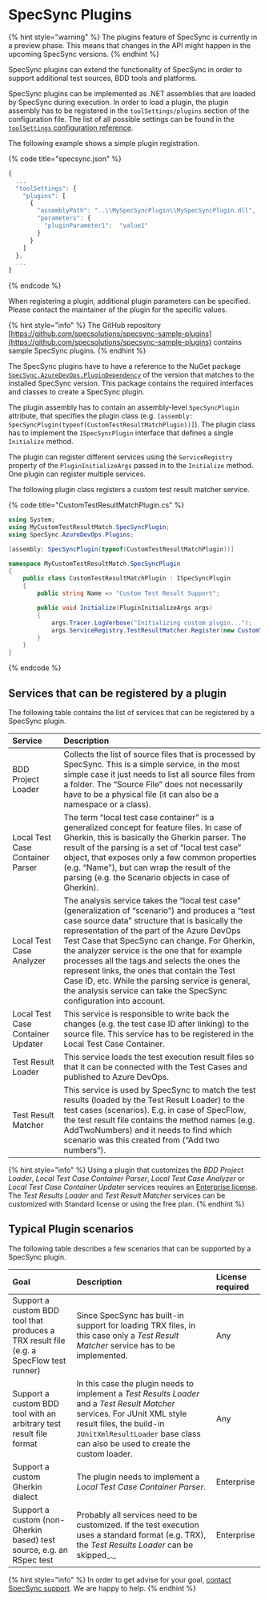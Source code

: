 # SpecSync Plugins

{% hint style="warning" %}
The plugins feature of SpecSync is currently in a preview phase. This means that changes in the API might happen in the upcoming SpecSync versions.
{% endhint %}

SpecSync plugins can extend the functionality of SpecSync in order to support additional test sources, BDD tools and platforms.

SpecSync plugins can be implemented as .NET assemblies that are loaded by SpecSync during execution.  In order to load a plugin, the plugin assembly has to be registered in the `toolSettings/plugins` section of the configuration file. The list of all possible settings can be found in the [`toolSettings` configuration reference](../../reference/configuration/configuration-toolsettings.md). 

The following example shows a simple plugin registration.

{% code title="specsync.json" %}
```javascript
{
  ...
  "toolSettings": {
    "plugins": [
      {
        "assemblyPath": "..\\MySpecSyncPlugin\\MySpecSyncPlugin.dll",
        "parameters": {
          "pluginParameter1":  "value1" 
        } 
      }
    ]
  }, 
  ...
}
```
{% endcode %}

When registering a plugin, additional plugin parameters can be specified. Please contact the maintainer of the plugin for the specific values.

{% hint style="info" %}
The GitHub repository [https://github.com/specsolutions/specsync-sample-plugins](https://github.com/specsolutions/specsync-sample-plugins) contains sample SpecSync plugins.
{% endhint %}

The SpecSync plugins have to have a reference to the NuGet package [`SpecSync.AzureDevOps.PluginDependency`](https://www.nuget.org/packages/SpecSync.AzureDevOps.PluginDependency) of the version that matches to the installed SpecSync version. This package contains the required interfaces and classes to create a SpecSync plugin.

The plugin assembly has to contain an assembly-level `SpecSyncPlugin` attribute, that specifies the plugin class \(e.g. `[assembly: SpecSyncPlugin(typeof(CustomTestResultMatchPlugin))]`\). The plugin class has to implement the `ISpecSyncPlugin` interface that defines a single `Initialize` method. 

The plugin can register different services using the `ServiceRegistry` property of the `PluginInitializeArgs` passed in to the `Initialize` method. One plugin can register multiple services.

The following plugin class registers a custom test result matcher service.

{% code title="CustomTestResultMatchPlugin.cs" %}
```csharp
using System;
using MyCustomTestResultMatch.SpecSyncPlugin;
using SpecSync.AzureDevOps.Plugins;

[assembly: SpecSyncPlugin(typeof(CustomTestResultMatchPlugin))]

namespace MyCustomTestResultMatch.SpecSyncPlugin
{
    public class CustomTestResultMatchPlugin : ISpecSyncPlugin
    {
        public string Name => "Custom Test Result Support";

        public void Initialize(PluginInitializeArgs args)
        {
            args.Tracer.LogVerbose("Initializing custom plugin...");
            args.ServiceRegistry.TestResultMatcher.Register(new CustomTestResultMatcher(), ServicePriority.High);
        }
    }
}
```
{% endcode %}

## Services that can be registered by a plugin

The following table contains the list of services that can be registered by a SpecSync plugin.

| Service | Description |
| :--- | :--- |
| BDD Project Loader | Collects the list of source files that is processed by SpecSync. This is a simple service, in the most simple case it just needs to list all source files from a folder. The “Source File” does not necessarily have to be a physical file \(it can also be a namespace or a class\). |
| Local Test Case Container Parser | The term “local test case container” is a generalized concept for feature files. In case of Gherkin, this is basically the Gherkin parser. The result of the parsing is a set of “local test case” object, that exposes only a few common properties \(e.g. “Name”\), but can wrap the result of the parsing \(e.g. the Scenario objects in case of Gherkin\).  |
| Local Test Case Analyzer | The analysis service takes the “local test case” \(generalization of “scenario”\) and produces a “test case source data” structure that is basically the representation of the part of the Azure DevOps Test Case that SpecSync can change. For Gherkin, the analyzer service is the one that for example processes all the tags and selects the ones the represent links, the ones that contain the Test Case ID, etc. While the parsing service is general, the analysis service can take the SpecSync configuration into account.  |
| Local Test Case Container Updater | This service is responsible to write back the changes \(e.g. the test case ID after linking\) to the source file. This service has to be registered in the Local Test Case Container. |
| Test Result Loader | This service loads the test execution result files so that it can be connected with the Test Cases and published to Azure DevOps.  |
| Test Result Matcher | This service is used by SpecSync to match the test results \(loaded by the Test Result Loader\) to the test cases \(scenarios\). E.g. in case of SpecFlow, the test result file contains the method names \(e.g. AddTwoNumbers\) and it needs to find which scenario was this created from \(“Add two numbers”\).  |

{% hint style="info" %}
Using a plugin that customizes the _BDD Project Loader_, _Local Test Case Container Parser_, _Local Test Case Analyzer_ or _Local Test Case Container Updater_ services requires an [Enterprise license](../../licensing.md). The _Test Results Loader_ and _Test Result Matcher_ services can be customized with Standard license or using the free plan.
{% endhint %}

## Typical Plugin scenarios

The following table describes a few scenarios that can be supported by a SpecSync plugin.

| Goal | Description | License required |
| :--- | :--- | :--- |
| Support a custom BDD tool that produces a TRX result file \(e.g. a SpecFlow test runner\) | Since SpecSync has built-in support for loading TRX files, in this case only a _Test Result Matcher_ service has to be implemented. | Any |
| Support a custom BDD tool with an arbitrary test result file format | In this case the plugin needs to implement a _Test Results Loader_ and a _Test Result Matcher_ services. For JUnit XML style result files, the build-in `JUnitXmlResultLoader` base class can also be used to create the custom loader. | Any |
| Support a custom Gherkin dialect | The plugin needs to implement a _Local Test Case Container Parser_.  | Enterprise |
| Support a custom \(non-Gherkin based\) test source, e.g. an RSpec test | Probably all services need to be customized. If the test execution uses a standard format \(e.g. TRX\), the _Test Results Loader_ can be skipped_._ | Enterprise |

{% hint style="info" %}
In order to get advise for your goal, [contact SpecSync support](../../contact/specsync-support.md). We are happy to help.
{% endhint %}

